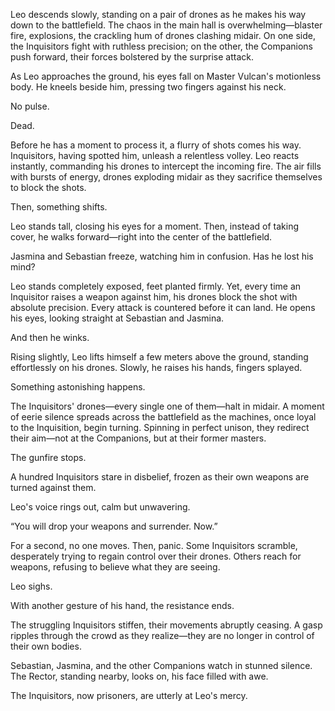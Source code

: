 

Leo descends slowly, standing on a pair of drones as he makes his way down to the battlefield. The chaos in the main hall is overwhelming—blaster fire, explosions, the crackling hum of drones clashing midair. On one side, the Inquisitors fight with ruthless precision; on the other, the Companions push forward, their forces bolstered by the surprise attack.  

As Leo approaches the ground, his eyes fall on Master Vulcan's motionless body. He kneels beside him, pressing two fingers against his neck.  

No pulse.  

Dead.  

Before he has a moment to process it, a flurry of shots comes his way. Inquisitors, having spotted him, unleash a relentless volley. Leo reacts instantly, commanding his drones to intercept the incoming fire. The air fills with bursts of energy, drones exploding midair as they sacrifice themselves to block the shots.  

Then, something shifts.  

Leo stands tall, closing his eyes for a moment. Then, instead of taking cover, he walks forward—right into the center of the battlefield.  

Jasmina and Sebastian freeze, watching him in confusion. Has he lost his mind?  

Leo stands completely exposed, feet planted firmly. Yet, every time an Inquisitor raises a weapon against him, his drones block the shot with absolute precision. Every attack is countered before it can land. He opens his eyes, looking straight at Sebastian and Jasmina.  

And then he winks.  

Rising slightly, Leo lifts himself a few meters above the ground, standing effortlessly on his drones. Slowly, he raises his hands, fingers splayed.  

Something astonishing happens.  

The Inquisitors' drones—every single one of them—halt in midair. A moment of eerie silence spreads across the battlefield as the machines, once loyal to the Inquisition, begin turning. Spinning in perfect unison, they redirect their aim—not at the Companions, but at their former masters.  

The gunfire stops.  

A hundred Inquisitors stare in disbelief, frozen as their own weapons are turned against them.  

Leo's voice rings out, calm but unwavering.  

“You will drop your weapons and surrender. Now.”  

For a second, no one moves. Then, panic. Some Inquisitors scramble, desperately trying to regain control over their drones. Others reach for weapons, refusing to believe what they are seeing.  

Leo sighs.  

With another gesture of his hand, the resistance ends.  

The struggling Inquisitors stiffen, their movements abruptly ceasing. A gasp ripples through the crowd as they realize—they are no longer in control of their own bodies.  

Sebastian, Jasmina, and the other Companions watch in stunned silence. The Rector, standing nearby, looks on, his face filled with awe.

The Inquisitors, now prisoners, are utterly at Leo's mercy.
